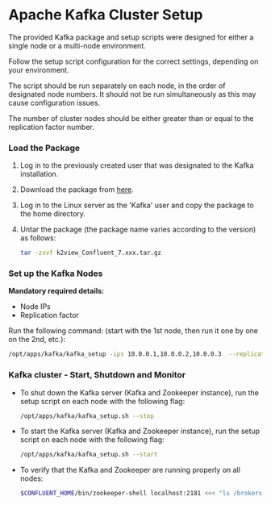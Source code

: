 # Apache Kafka Cluster Setup

The provided Kafka package and setup scripts were designed for either a single node or a multi-node environment.

Follow the setup script configuration for the correct settings, depending on your environment.

The script should be run separately on each node, in the order of designated node numbers. It should not be run simultaneously as this may cause configuration issues.

The number of cluster nodes should be either greater than or equal to the replication factor number.


### Load the Package 

1. Log in to the previously created user that was designated to the Kafka installation.

2. Download the package from [here](https://download.k2view.com/index.php/s/tFnDRJEUyHiXPYL).

3. Log in to the Linux server as the 'Kafka' user and copy the package to the home directory.

4. Untar the package (the package name varies according to the version) as follows:

	~~~bash
	tar -zxvf k2view_Confluent_7.xxx.tar.gz
	~~~

### Set up the Kafka Nodes

**Mandatory required details:**
+ Node IPs
+ Replication factor

 Run the following command: (start with the 1st node, then run it one by one on the 2nd, etc.):
~~~bash
/opt/apps/kafka/kafka_setup -ips 10.0.0.1,10.0.0.2,10.0.0.3  --replication_factor 3
~~~

### Kafka cluster - Start, Shutdown and Monitor

* To shut down the Kafka server (Kafka and Zookeeper instance), run the setup script on each node with the following flag:

	~~~bash
	/opt/apps/kafka/kafka_setup.sh --stop
	~~~

* To start the Kafka server (Kafka and Zookeeper instance), run the setup script on each node with the following flag:

	~~~bash
	/opt/apps/kafka/kafka_setup.sh --start
	~~~

* To verify that the Kafka and Zookeeper are running properly on all nodes:

	~~~bash
	$CONFLUENT_HOME/bin/zookeeper-shell localhost:2181 <<< "ls /brokers/ids"
	~~~
